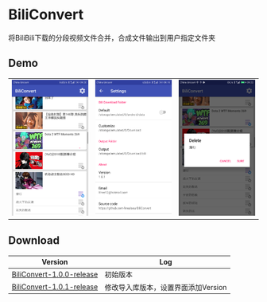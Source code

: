 # BiliConvert
将BiliBili下载的分段视频文件合并，合成文件输出到用户指定文件夹
## Demo
<table> 
<tr>
<td><img src="screenshots/Screenshot_20180329-092038.png" border=0></td>
<td><img src="screenshots/Screenshot_20180329-091949.png" border=0></td>
<td><img src="screenshots/Screenshot_20180329-092234.png" border=0></td>
</tr>
</table>

## Download
Version | Log
--- | ---
[BiliConvert-1.0.0-release](app/release/BiliConvert-1.0.0-release.apk?raw=true) | 初始版本
[BiliConvert-1.0.1-release](app/release/BiliConvert-1.0.1-release.apk?raw=true) | 修改导入库版本，设置界面添加Version
